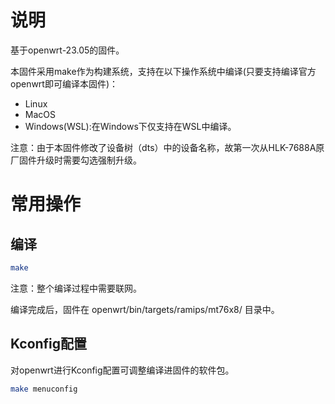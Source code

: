 # 说明

基于openwrt-23.05的固件。

本固件采用make作为构建系统，支持在以下操作系统中编译(只要支持编译官方openwrt即可编译本固件)：

- Linux
- MacOS
- Windows(WSL):在Windows下仅支持在WSL中编译。

注意：由于本固件修改了设备树（dts）中的设备名称，故第一次从HLK-7688A原厂固件升级时需要勾选强制升级。

# 常用操作

## 编译

```bash
make
```

注意：整个编译过程中需要联网。

编译完成后，固件在 openwrt/bin/targets/ramips/mt76x8/ 目录中。

## Kconfig配置

对openwrt进行Kconfig配置可调整编译进固件的软件包。

```bash
make menuconfig
```

